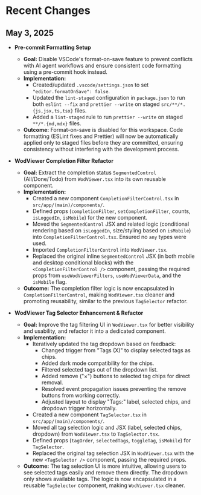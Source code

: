 # Recent Changes

## May 3, 2025

- **Pre-commit Formatting Setup**

  - **Goal:** Disable VSCode's format-on-save feature to prevent conflicts with AI agent workflows and ensure consistent code formatting using a pre-commit hook instead.
  - **Implementation:**
    - Created/updated `.vscode/settings.json` to set `"editor.formatOnSave": false`.
    - Updated the `lint-staged` configuration in `package.json` to run both `eslint --fix` and `prettier --write` on staged `src/**/*.{js,jsx,ts,tsx}` files.
    - Added a `lint-staged` rule to run `prettier --write` on staged `**/*.{md,mdx}` files.
  - **Outcome:** Format-on-save is disabled for this workspace. Code formatting (ESLint fixes and Prettier) will now be automatically applied only to staged files before they are committed, ensuring consistency without interfering with the development process.

- **WodViewer Completion Filter Refactor**

  - **Goal:** Extract the completion status `SegmentedControl` (All/Done/Todo) from `WodViewer.tsx` into its own reusable component.
  - **Implementation:**
    - Created a new component `CompletionFilterControl.tsx` in `src/app/(main)/components/`.
    - Defined props (`completionFilter`, `setCompletionFilter`, counts, `isLoggedIn`, `isMobile`) for the new component.
    - Moved the `SegmentedControl` JSX and related logic (conditional rendering based on `isLoggedIn`, size/styling based on `isMobile`) into `CompletionFilterControl.tsx`. Ensured no `any` types were used.
    - Imported `CompletionFilterControl` into `WodViewer.tsx`.
    - Replaced the original inline `SegmentedControl` JSX (in both mobile and desktop conditional blocks) with the `<CompletionFilterControl />` component, passing the required props from `useWodViewerFilters`, `useWodViewerData`, and the `isMobile` flag.
  - **Outcome:** The completion filter logic is now encapsulated in `CompletionFilterControl`, making `WodViewer.tsx` cleaner and promoting reusability, similar to the previous `TagSelector` refactor.

- **WodViewer Tag Selector Enhancement & Refactor**
  - **Goal:** Improve the tag filtering UI in `WodViewer.tsx` for better visibility and usability, and refactor it into a dedicated component.
  - **Implementation:**
    - Iteratively updated the tag dropdown based on feedback:
      - Changed trigger from "Tags (X)" to display selected tags as chips.
      - Added dark mode compatibility for the chips.
      - Filtered selected tags out of the dropdown list.
      - Added remove ("×") buttons to selected tag chips for direct removal.
      - Resolved event propagation issues preventing the remove buttons from working correctly.
      - Adjusted layout to display "Tags:" label, selected chips, and dropdown trigger horizontally.
    - Created a new component `TagSelector.tsx` in `src/app/(main)/components/`.
    - Moved all tag selection logic and JSX (label, selected chips, dropdown) from `WodViewer.tsx` to `TagSelector.tsx`.
    - Defined props (`tagOrder`, `selectedTags`, `toggleTag`, `isMobile`) for `TagSelector`.
    - Replaced the original tag selection JSX in `WodViewer.tsx` with the new `<TagSelector />` component, passing the required props.
  - **Outcome:** The tag selection UI is more intuitive, allowing users to see selected tags easily and remove them directly. The dropdown only shows available tags. The logic is now encapsulated in a reusable `TagSelector` component, making `WodViewer.tsx` cleaner.
